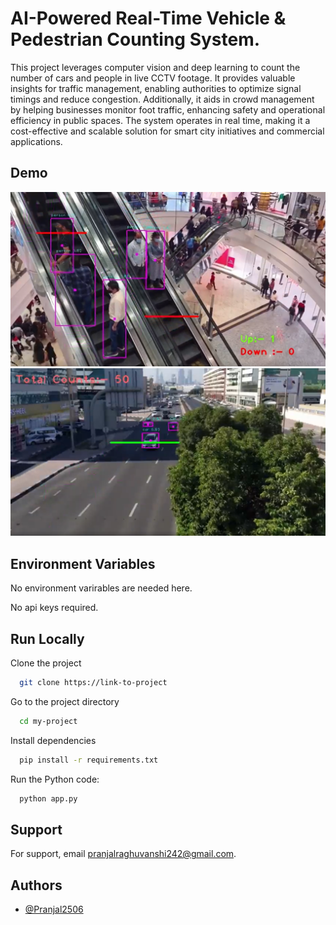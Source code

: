 
# AI-Powered Real-Time Vehicle & Pedestrian Counting System.

This project leverages computer vision and deep learning to count the number of cars and people in live CCTV footage. It provides valuable insights for traffic management, enabling authorities to optimize signal timings and reduce congestion. Additionally, it aids in crowd management by helping businesses monitor foot traffic, enhancing safety and operational efficiency in public spaces. The system operates in real time, making it a cost-effective and scalable solution for smart city initiatives and commercial applications.
## Demo
![img alt](https://github.com/Pranjal2506/Car-Person-Counter-Computer-Vision-/blob/5a1a9d0468a3e8f2a48e009ee894ceaf576a4914/Screenshot%202025-02-05%20114758.png)
![img alt](https://github.com/Pranjal2506/Car-Person-Counter-Computer-Vision-/blob/5a1a9d0468a3e8f2a48e009ee894ceaf576a4914/Screenshot%202025-02-05%20114839.png)

## Environment Variables

No environment varirables are needed here.

No api keys required.



## Run Locally

Clone the project

```bash
  git clone https://link-to-project
```

Go to the project directory

```bash
  cd my-project
```

Install dependencies

```bash
  pip install -r requirements.txt

```

Run the Python code:

```bash
  python app.py
```


## Support

For support, email pranjalraghuvanshi242@gmail.com.


## Authors

- [@Pranjal2506](https://github.com/Pranjal2506)

